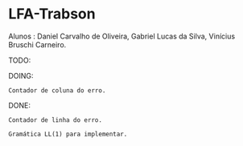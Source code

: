 # LFA-Trabson
Alunos : Daniel Carvalho de Oliveira, Gabriel Lucas da Silva, Vinícius Bruschi Carneiro. 

TODO:
  
DOING:

    Contador de coluna do erro.
  
DONE:

    Contador de linha do erro.
  
    Gramática LL(1) para implementar.
